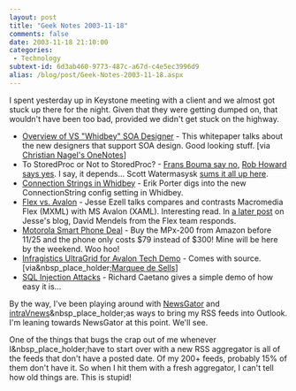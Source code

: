 ```yaml
---
layout: post
title: "Geek Notes 2003-11-18"
comments: false
date: 2003-11-18 21:10:00
categories:
 - Technology
subtext-id: 6d3ab460-9773-487c-a67d-c4e5ec3996d9
alias: /blog/post/Geek-Notes-2003-11-18.aspx
---
```



I spent yesterday up in Keystone meeting with a client and we almost got stuck up there for the night. Given that they were getting dumped on, that wouldn't have been too bad, provided we didn't get stuck on the highway.

  * [Overview of VS "Whidbey" SOA Designer](http://msdn.microsoft.com/library/default.asp?url=/library/en-us/dnvsent/html/vsent_SOADover.asp) - This whitepaper talks about the new designers that support SOA design. Good looking stuff. [via [Christian Nagel's OneNotes](http://weblogs.asp.net/cnagel/posts/38165.aspx)]
  * To StoredProc or Not to StoredProc? - [Frans Bouma say no](http://weblogs.asp.net/fbouma/posts/38178.aspx), [Rob Howard says yes](http://weblogs.asp.net/rhoward/posts/38095.aspx). I say, it depends... Scott Watermasysk [sums it all up here](http://scottwater.com/blog/posts/10674.aspx).
  * [Connection Strings in Whidbey](http://weblogs.asp.net/eporter/posts/38122.aspx) - Erik Porter digs into the new ConnectionString config setting in Whidbey.
  * [Flex vs. Avalon](http://weblogs.asp.net/jezell/posts/38064.aspx) - Jesse Ezell talks compares and contrasts Macromedia Flex (MXML) with MS Avalon (XAML). Interesting read. In [a later post](http://weblogs.asp.net/jezell/posts/38319.aspx) on Jesse's blog, David Mendels from the Flex team responds.
  * [Motorola Smart Phone Deal](http://www.amazon.com/exec/obidos/tg/detail/-/B0000DIXEV/qid=1069188822/sr=8-1/ref=sr_8_1/104-9784697-0938345?v=glance&s=wireless&n=507846) - Buy the MPx-200 from Amazon before 11/25 and the phone only costs $79 instead of $300! Mine will be here by the weekend. Woo hoo!
  * [Infragistics UltraGrid for Avalon Tech Demo](http://www.infragistics.com/presscenter/news/avalongrid.asp) - Comes with source. [via&nbsp_place_holder;[Marquee de Sells](http://www.sellsbrothers.com/news/showTopic.aspx?ixTopic=955)]
  * [SQL Injection Attacks](http://www.stronglytyped.com/2003/11/0033.html) - Richard Caetano gives a simple demo of how easy it is...

By the way, I've been playing around with [NewsGator](http://www.newsgator.com/) and [intraVnews](http://www.intravnews.com/)&nbsp_place_holder;as ways to bring my RSS feeds into Outlook. I'm leaning towards NewsGator at this point. We'll see.

One of the things that bugs the crap out of me whenever I&nbsp_place_holder;have to start over with a new RSS aggregator is all of the feeds that don't have a posted date. Of my 200+ feeds, probably 15% of them don't have it. So when I hit them with a fresh aggregator, I can't tell how old things are. This is stupid!
